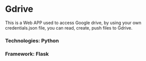 # Gdrive
This is a Web APP used to access Google drive, by using your own credentials.json file, you can read, create, push files to Gdrive.
### Technologies: Python
### Framework: Flask 

